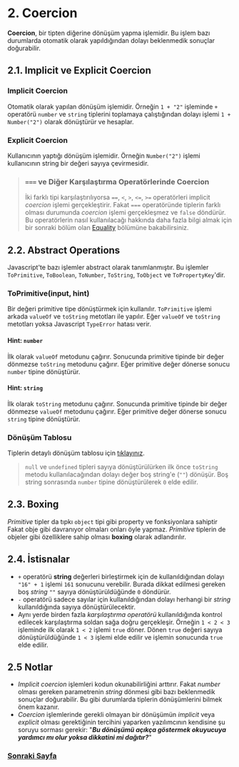# 2. Coercion

**Coercion**, bir tipten diğerine dönüşüm yapma işlemidir. Bu işlem bazı durumlarda otomatik olarak yapıldığından dolayı beklenmedik sonuçlar doğurabilir.

## 2.1. Implicit ve Explicit Coercion

### Implicit Coercion

Otomatik olarak yapılan dönüşüm işlemidir. Örneğin `1 + "2"` işleminde `+` operatörü `number` ve `string` tiplerini toplamaya çalıştığından dolayı işlemi  `1 + Number("2")` olarak dönüştürür ve hesaplar.

### Explicit Coercion

Kullanıcının yaptığı dönüşüm işlemidir. Örneğin `Number("2")` işlemi kullanıcının  string bir değeri sayıya çevirmesidir.

> ### `===` ve Diğer Karşılaştırma Operatörlerinde Coercion
>  
> İki farklı tipi karşılaştırılıyorsa `==`, `<`, `>`, `<=`, `>=` operatörleri implicit *coercion* işlemi gerçekleştirir. Fakat `===` operatöründe tiplerin farklı olması durumunda *coercion* işlemi gerçekleşmez ve `false` döndürür. Bu operatörlerin nasıl kullanılacağı hakkında daha fazla bilgi almak için bir sonraki bölüm olan [Equality](./3_EQUALITY.md) bölümüne bakabilirsiniz.

## 2.2. Abstract Operations

Javascript'te bazı işlemler abstract olarak tanımlanmıştır. Bu işlemler `ToPrimitive`, `ToBoolean`, `ToNumber`, `ToString`, `ToObject` ve `ToPropertyKey`'dir.

### ToPrimitive(input, hint)

Bir değeri primitive tipe dönüştürmek için kullanılır. `ToPrimitive` işlemi arkada `valueOf` ve `toString` metotları ile yapılır. Eğer `valueOf` ve `toString` metotları yoksa Javascript `TypeError` hatası verir.

#### Hint: `number`

İlk olarak `valueOf` metodunu çağırır. Sonucunda primitive tipinde bir değer dönmezse `toString` metodunu çağırır. Eğer primitive değer dönerse sonucu `number` tipine dönüştürür.

#### Hint: `string`

İlk olarak `toString` metodunu çağırır. Sonucunda primitive tipinde bir değer dönmezse `valueOf` metodunu çağırır. Eğer primitive değer dönerse sonucu `string` tipine dönüştürür.

### Dönüşüm Tablosu

Tiplerin detaylı dönüşüm tablosu için [tıklayınız](2_COERCION_TABLE.md).

> `null` ve `undefined` tipleri sayıya dönüştürülürken ilk önce `toString` metodu kullanılacağından dolayı değer boş string'e (`""`) dönüşür. Boş string sonrasında `number` tipine dönüştürülerek `0` elde edilir.

## 2.3. Boxing

*Primitive* tipler da tıpkı `object` tipi gibi property ve fonksiyonlara sahiptir Fakat obje gibi davranıyor olmaları onları öyle yapmaz. *Primitive* tiplerin de objeler gibi özelliklere sahip olması **boxing** olarak adlandırılır.

## 2.4. İstisnalar

- `+` operatörü **string** değerleri birleştirmek için de kullanıldığından dolayı `"16" + 1` işlemi `161` sonucunu verebilir. Burada dikkat edilmesi gereken boş *string* `""` sayıya dönüştürüldüğünde `0` döndürür.
- `-` operatörü sadece sayılar için kullanıldığından dolayı herhangi bir *string* kullanıldığında sayıya dönüştürülecektir.
- Aynı yerde birden fazla *karşılaştırma operatörü* kullanıldığında kontrol edilecek karşılaştırma soldan sağa doğru gerçekleşir. Örneğin `1 < 2 < 3` işleminde ilk olarak `1 < 2` işlemi `true` döner. Dönen `true` değeri sayıya dönüştürüldüğünde `1 < 3` işlemi elde edilir ve işlemin sonucunda `true` elde edilir.

## 2.5 Notlar

- *Implicit coercion* işlemleri kodun okunabilirliğini arttırır. Fakat *number* olması gereken parametrenin *string* dönmesi gibi bazı beklenmedik sonuçlar doğurabilir. Bu gibi durumlarda tiplerin dönüşümlerini bilmek önem kazanır.
- *Coercion* işlemlerinde gerekli olmayan bir dönüşümün *implicit* veya *explicit* olması gerektiğinin tercihini yaparken yazılımcının kendisine şu soruyu sorması gerekir: "***Bu dönüşümü açıkça göstermek okuyucuya yardımcı mı olur yoksa dikkatini mi dağıtır?***"

### [Sonraki Sayfa](./3_EQUALITY.md)
